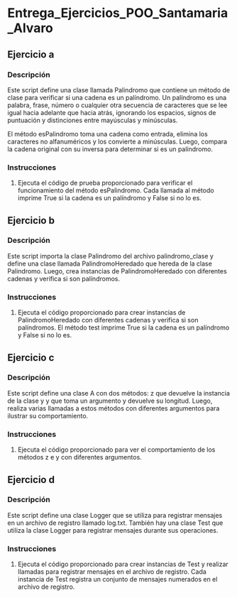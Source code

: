 # Entrega_Ejercicios_POO_Santamaria_Alvaro

## Ejercicio a

### Descripción
Este script define una clase llamada Palindromo que contiene un método de clase para verificar si una cadena es un palíndromo. Un palíndromo es una palabra, frase, número o cualquier otra secuencia de caracteres que se lee igual hacia adelante que hacia atrás, ignorando los espacios, signos de puntuación y distinciones entre mayúsculas y minúsculas.

El método esPalindromo toma una cadena como entrada, elimina los caracteres no alfanuméricos y los convierte a minúsculas. Luego, compara la cadena original con su inversa para determinar si es un palíndromo.

### Instrucciones
1. Ejecuta el código de prueba proporcionado para verificar el funcionamiento del método esPalindromo. Cada llamada al método imprime True si la cadena es un palíndromo y False si no lo es.

## Ejercicio b

### Descripción
Este script importa la clase Palindromo del archivo palindromo_clase y define una clase llamada PalindromoHeredado que hereda de la clase Palindromo. Luego, crea instancias de PalindromoHeredado con diferentes cadenas y verifica si son palíndromos.

### Instrucciones
1. Ejecuta el código proporcionado para crear instancias de PalindromoHeredado con diferentes cadenas y verifica si son palíndromos. El método test imprime True si la cadena es un palíndromo y False si no lo es.

## Ejercicio c

### Descripción
Este script define una clase A con dos métodos: z que devuelve la instancia de la clase y y que toma un argumento y devuelve su longitud. Luego, realiza varias llamadas a estos métodos con diferentes argumentos para ilustrar su comportamiento.

### Instrucciones
1. Ejecuta el código proporcionado para ver el comportamiento de los métodos z e y con diferentes argumentos.

## Ejercicio d

### Descripción
Este script define una clase Logger que se utiliza para registrar mensajes en un archivo de registro llamado log.txt. También hay una clase Test que utiliza la clase Logger para registrar mensajes durante sus operaciones.

### Instrucciones
1. Ejecuta el código proporcionado para crear instancias de Test y realizar llamadas para registrar mensajes en el archivo de registro. Cada instancia de Test registra un conjunto de mensajes numerados en el archivo de registro.